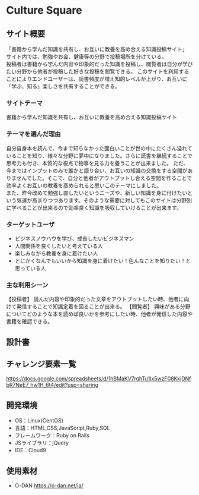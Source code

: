 # Culture Square

## サイト概要
「書籍から学んだ知識を共有し、お互いに教養を高め合える知識投稿サイト」<br />
サイト内では、勉強やお金、健康等の分野で投稿場所を分けている。<br />
投稿者は書籍から学んだ内容や印象的だった知識を投稿し、閲覧者は自分が学びたい分野から他者が投稿した好きな投稿を閲覧できる。
このサイトを利用することによりエンドユーザーは、読書頻度が増え知的レベルが上がり、お互いに「学ぶ、知る」楽しさを共有することができる。

### サイトテーマ
書籍から学んだ知識を共有し、お互いに教養を高め合える知識投稿サイト

### テーマを選んだ理由
自分自身本を読んで、今まで知らなかった面白いことが世の中にたくさん溢れていることを知り、様々な分野に夢中になりました。さらに読書を継続することで思考力も付き、本質的な視点で物事を見る力を養うことが出来ました。
ただ、今まではインプットのみで誰かと語り合い、お互いの知識の交換をする空間がありませんでした。そこで、自分と他者がアウトプットし合える空間を作ることで効率よくお互いの教養を高められると思いこのテーマにしました。<br />
また、昨今改めて勉強し直したいというニーズや、新しい知識を身に付けたいという気運が高まりつつあります。そのような需要に対してもこのサイトは分野別に学べることが出来るので効率良く知識を吸収していけることが出来ます。

### ターゲットユーザ
- ビジネスノウハウを学び、成長したいビジネスマン
- 人間関係を良くしたいと考えている人
- 楽しみながら教養を身に着けたい人
- とにかくなんでもいいから知識を身に着けたい！色んなことを知りたい！と思っている人

### 主な利用シーン
【投稿者】
読んだ内容や印象的だった文章をアウトプットしたい時、他者に向けて発信することで知識定着を図ることが出来る。
【閲覧者】
興味がある分野についてどのような本を読めば良いかを参考にしたい時、他者が発信した内容や書籍を確認できる。

## 設計書

## チャレンジ要素一覧
https://docs.google.com/spreadsheets/d/1hBMaKV7rghTu1Ix5wzF08KkjDNfbR7NeE7_hw1H_6t4/edit?usp=sharing

## 開発環境
- OS：Linux(CentOS)
- 言語：HTML,CSS,JavaScript,Ruby,SQL
- フレームワーク：Ruby on Rails
- JSライブラリ：jQuery
- IDE：Cloud9

## 使用素材
- O-DAN https://o-dan.net/ja/